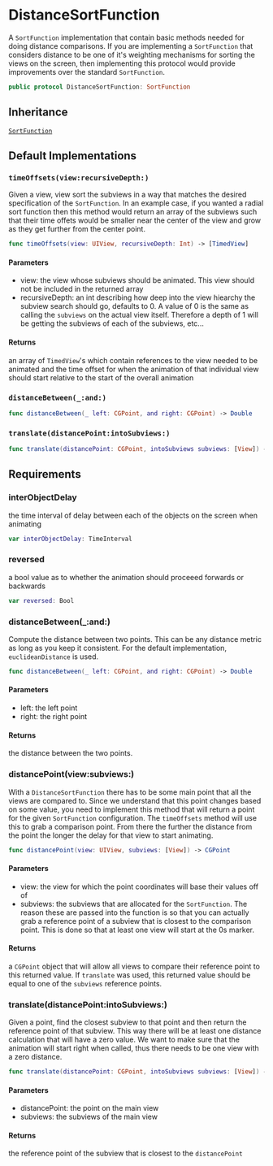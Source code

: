 # DistanceSortFunction

A `SortFunction` implementation that contain basic methods needed for doing distance comparisons. If you are implementing a `SortFunction` that considers distance to be one of it's weighting mechanisms for sorting the views on the screen, then implementing this protocol would provide improvements over the standard `SortFunction`.

``` swift
public protocol DistanceSortFunction: SortFunction 
```

## Inheritance

[`SortFunction`](/SortFunction)

## Default Implementations

### `timeOffsets(view:recursiveDepth:)`

Given a view, view sort the subviews in a way that matches the desired specification of the `SortFunction`. In an example case, if you wanted a radial sort function then this method would return an array of the subviews such that their time offets would be smaller near the center of the view and grow as they get further from the center point.

``` swift
func timeOffsets(view: UIView, recursiveDepth: Int) -> [TimedView] 
```

> 

> 

#### Parameters

  - view: the view whose subviews should be animated. This view should not be included in the returned array
  - recursiveDepth: an int describing how deep into the view hiearchy the subview search should go, defaults to 0. A value of 0 is the same as calling the `subviews` on the actual view itself. Therefore a depth of 1 will be getting the subviews of each of the subviews, etc...

#### Returns

an array of `TimedView`'s which contain references to the view needed to be animated and the time offset for when the animation of that individual view should start relative to the start of the overall animation

### `distanceBetween(_:and:)`

``` swift
func distanceBetween(_ left: CGPoint, and right: CGPoint) -> Double 
```

### `translate(distancePoint:intoSubviews:)`

``` swift
func translate(distancePoint: CGPoint, intoSubviews subviews: [View]) -> CGPoint 
```

## Requirements

### interObjectDelay

the time interval of delay between each of the objects on the screen when animating

``` swift
var interObjectDelay: TimeInterval 
```

### reversed

a bool value as to whether the animation should proceeed forwards or backwards

``` swift
var reversed: Bool 
```

### distanceBetween(\_:​and:​)

Compute the distance between two points. This can be any distance metric as long as you keep it consistent. For the default implementation, `euclideanDistance` is used.

``` swift
func distanceBetween(_ left: CGPoint, and right: CGPoint) -> Double
```

#### Parameters

  - left: the left point
  - right: the right point

#### Returns

the distance between the two points.

### distancePoint(view:​subviews:​)

With a `DistanceSortFunction` there has to be some main point that all the views are compared to. Since we understand that this point changes based on some value, you need to implement this method that will return a point for the given `SortFunction` configuration. The `timeOffsets` method will use this to grab a comparison point. From there the further the distance from the point the longer the delay for that view to start animating.

``` swift
func distancePoint(view: UIView, subviews: [View]) -> CGPoint
```

#### Parameters

  - view: the view for which the point coordinates will base their values off of
  - subviews: the subviews that are allocated for the `SortFunction`. The reason these are passed into the function is so that you can actually grab a reference point of a subview that is closest to the comparison point. This is done so that at least one view will start at the 0s marker.

#### Returns

a `CGPoint` object that will allow all views to compare their reference point to this returned value. If `translate` was used, this returned value should be equal to one of the `subviews` reference points.

### translate(distancePoint:​intoSubviews:​)

Given a point, find the closest subview to that point and then return the reference point of that subview. This way there will be at least one distance calculation that will have a zero value. We want to make sure that the animation will start right when called, thus there needs to be one view with a zero distance.

``` swift
func translate(distancePoint: CGPoint, intoSubviews subviews: [View]) -> CGPoint
```

#### Parameters

  - distancePoint: the point on the main view
  - subviews: the subviews of the main view

#### Returns

the reference point of the subview that is closest to the `distancePoint`
